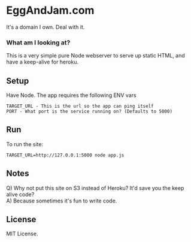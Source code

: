 # EggAndJam.com
It's a domain I own. Deal with it.

### What am I looking at?
This is a very simple pure Node webserver to serve up static HTML, and have a keep-alive for heroku.

## Setup
Have Node. The app requires the following ENV vars
```
TARGET_URL - This is the url so the app can ping itself
PORT - What port is the service running on? (Defaults to 5000)
```

## Run
To run the site:
```
TARGET_URL=http://127.0.0.1:5000 node app.js
```


## Notes
Q) Why not put this site on S3 instead of Heroku? It'd save you the keep alive code?  
A) Because sometimes it's fun to write code.


## License
MIT License.
